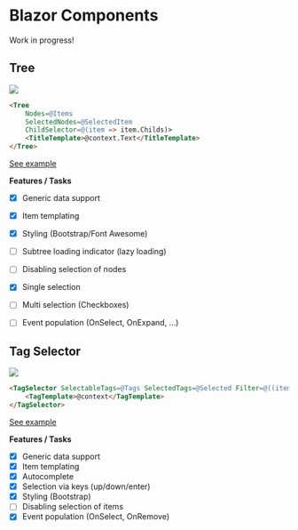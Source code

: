 # Blazor Components

Work in progress!

## Tree

![](https://raw.githubusercontent.com/mwinkler/Blazor.Components/master/doc/tree.png)

```html
<Tree 
    Nodes=@Items 
    SelectedNodes=@SelectedItem 
    ChildSelector=@(item => item.Childs)>
    <TitleTemplate>@context.Text</TitleTemplate>
</Tree>
```

[See example](https://github.com/mwinkler/Blazor.Components/blob/master/src/Components.Sample.App/Pages/TreeSample.cshtml)

**Features / Tasks**
- [x] Generic data support
- [x] Item templating
- [x] Styling (Bootstrap/Font Awesome)
- [ ] Subtree loading indicator (lazy loading)
- [ ] Disabling selection of nodes
- [x] Single selection
- [ ] Multi selection (Checkboxes)
- [ ] Event population (OnSelect, OnExpand, ...)


## Tag Selector

![](https://raw.githubusercontent.com/mwinkler/Blazor.Components/master/doc/tag-selector.gif)

```html
<TagSelector SelectableTags=@Tags SelectedTags=@Selected Filter=@((item,term) => item.Contains(term))>
    <TagTemplate>@context</TagTemplate>
</TagSelector>
```

[See example](https://github.com/mwinkler/Blazor.Components/blob/master/src/Components.Sample.App/Pages/TagSelectorSample.cshtml)

**Features / Tasks**
- [x] Generic data support
- [x] Item templating
- [x] Autocomplete
- [x] Selection via keys (up/down/enter)
- [x] Styling (Bootstrap)
- [ ] Disabling selection of items
- [x] Event population (OnSelect, OnRemove)